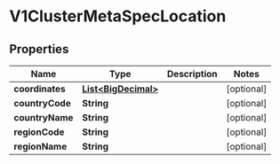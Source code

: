 # V1ClusterMetaSpecLocation

## Properties
Name | Type | Description | Notes
------------ | ------------- | ------------- | -------------
**coordinates** | [**List&lt;BigDecimal&gt;**](BigDecimal.md) |  |  [optional]
**countryCode** | **String** |  |  [optional]
**countryName** | **String** |  |  [optional]
**regionCode** | **String** |  |  [optional]
**regionName** | **String** |  |  [optional]
